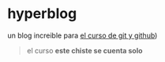 # hyperblog
un blog increible para [ el curso de git y github](https://plati.com/cursos/git-github/ "curso de git y github"))
> el curso 
**este chiste se cuenta solo**